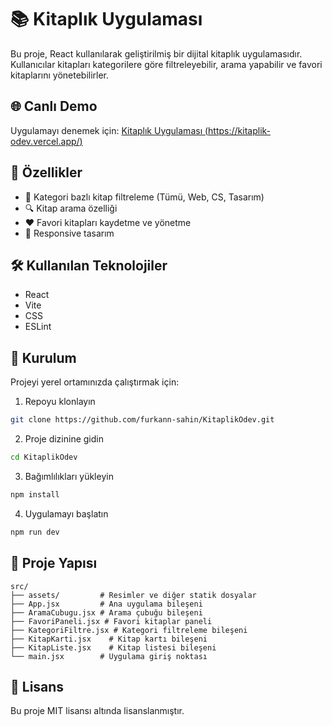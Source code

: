 # 📚 Kitaplık Uygulaması

Bu proje, React kullanılarak geliştirilmiş bir dijital kitaplık uygulamasıdır. Kullanıcılar kitapları kategorilere göre filtreleyebilir, arama yapabilir ve favori kitaplarını yönetebilirler.

## 🌐 Canlı Demo

Uygulamayı denemek için: [Kitaplık Uygulaması (https://kitaplik-odev.vercel.app/)](https://kitaplik-odev.vercel.app/)

## 🚀 Özellikler

- 📑 Kategori bazlı kitap filtreleme (Tümü, Web, CS, Tasarım)
- 🔍 Kitap arama özelliği
- ❤️ Favori kitapları kaydetme ve yönetme
- 📱 Responsive tasarım

## 🛠️ Kullanılan Teknolojiler

- React
- Vite
- CSS
- ESLint

## 🔧 Kurulum

Projeyi yerel ortamınızda çalıştırmak için:

1. Repoyu klonlayın
```bash
git clone https://github.com/furkann-sahin/KitaplikOdev.git
```

2. Proje dizinine gidin
```bash
cd KitaplikOdev
```

3. Bağımlılıkları yükleyin
```bash
npm install
```

4. Uygulamayı başlatın
```bash
npm run dev
```

## 📁 Proje Yapısı

```
src/
├── assets/         # Resimler ve diğer statik dosyalar
├── App.jsx         # Ana uygulama bileşeni
├── AramaCubugu.jsx # Arama çubuğu bileşeni
├── FavoriPaneli.jsx # Favori kitaplar paneli
├── KategoriFiltre.jsx # Kategori filtreleme bileşeni
├── KitapKarti.jsx    # Kitap kartı bileşeni
├── KitapListe.jsx    # Kitap listesi bileşeni
└── main.jsx        # Uygulama giriş noktası
```

## 📝 Lisans

Bu proje MIT lisansı altında lisanslanmıştır.